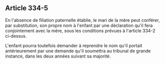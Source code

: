 Article 334-5
----
En l'absence de filiation paternelle établie, le mari de la mère peut conférer,
par substitution, son propre nom à l'enfant par une déclaration qu'il fera
conjointement avec la mère, sous les conditions prévues à l'article 334-2
ci-dessus.

L'enfant pourra toutefois demander à reprendre le nom qu'il portait
antérieurement par une demande qu'il soumettra au tribunal de grande instance,
dans les deux années suivant sa majorité.
